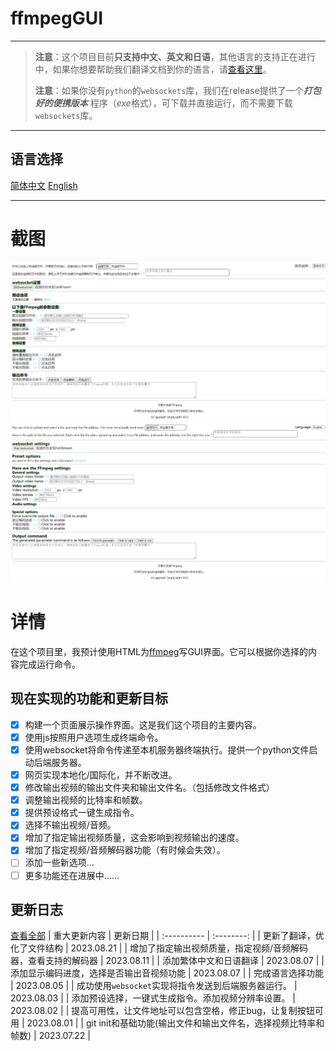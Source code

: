 # ffmpegGUI

---

> **注意**：这个项目目前**只支持中文、英文和日语**，其他语言的支持正在进行中，如果你想要帮助我们翻译文档到你的语言，请[查看这里](localization.md)。
> 
> **注意**：如果你没有`python`的`websockets`库，我们在release提供了一个***打包好的便携版本*** 程序（*exe*格式），可下载并直接运行，而不需要下载`websockets`库。

---

## 语言选择
[简体中文](README_zh.md) [English](README.md)  

---

# 截图
![简体中文](image_zh.png)
![English](image_en.png)

# 详情
在这个项目里，我预计使用HTML为[ffmpeg](https:\\ffmpeg.org)写GUI界面。它可以根据你选择的内容完成运行命令。

## 现在实现的功能和更新目标
- [x] 构建一个页面展示操作界面。这是我们这个项目的主要内容。
- [x] 使用js按照用户选项生成终端命令。
- [x] 使用websocket将命令传递至本机服务器终端执行。提供一个python文件启动后端服务器。
- [x] 网页实现本地化/国际化，并不断改进。
- [x] 修改输出视频的输出文件夹和输出文件名。（包括修改文件格式）
- [x] 调整输出视频的比特率和帧数。
- [x] 提供预设格式一键生成指令。
- [x] 选择不输出视频/音频。
- [x] 增加了指定输出视频质量，这会影响到视频输出的速度。
- [x] 增加了指定视频/音频解码器功能（有时候会失效）。
- [ ] 添加一些新选项...
- [ ] 更多功能还在进展中……

## 更新日志
[查看全部](update_log.md)
| 重大更新内容 |  更新日期  |
| :---------- | :--------: |
| 更新了翻译，优化了文件结构 | 2023.08.21 |
| 增加了指定输出视频质量，指定视频/音频解码器，查看支持的解码器 | 2023.08.11 |
| 添加繁体中文和日语翻译 | 2023.08.07 |
| 添加显示编码进度，选择是否输出音视频功能 | 2023.08.07 |
| 完成语言选择功能 | 2023.08.05 |
| 成功使用`websocket`实现将指令发送到后端服务器运行。 | 2023.08.03 |
| 添加预设选择，一键式生成指令。添加视频分辨率设置。 | 2023.08.02 |
| 提高可用性，让文件地址可以包含空格，修正bug，让复制按钮可用 | 2023.08.01 |
| git init和基础功能(输出文件和输出文件名，选择视频比特率和帧数) | 2023.07.22 |